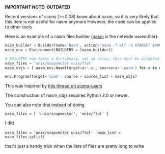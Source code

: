 **IMPORTANT NOTE: OUTDATED**

Recent versions of scons (>=0.08) know about nasm, so it is very likely that this item is not useful for nasm anymore However, the code can be applied to other tools

Here is an example of a nasm files builder ([nasm](http://octium.net/nasm/?page=home) is the netwide assembler): 

```python
nasm_builder = Builder(name='Nasm', action='nasm -f elf -o $TARGET $SOURCE', src_suffix='.nasm')
nasm_env = Environment(BUILDERS = [nasm_builder])

# BUILDERS now takes a dictionary, not an array, this must be outdated
nasm_files = 'unix/snapvector unix/ftol'
nasm_objs = [ nasm_env.Nasm(target=x+'.o', source=x+'.nasm') for x in nasm_files.split() ] 

env.Program(target='spam', source = source_list + nasm_objs)
```

This was inspired by [this thread on scons-users](http://sourceforge.net/mailarchive/message.php?msg_id=1178608) 

The construction of nasm_objs requires Python 2.0 or newer. 

You can also note that instead of doing 

`nasm_files = [ 'unix/snapvector', 'unix/ftol' ] ` 

I did 

`nasm_files = 'unix/snapvector unix/ftol' ` `nasm_list = nasm_files.split()` 

that's just a handy trick when the lists of files are pretty long to write 
